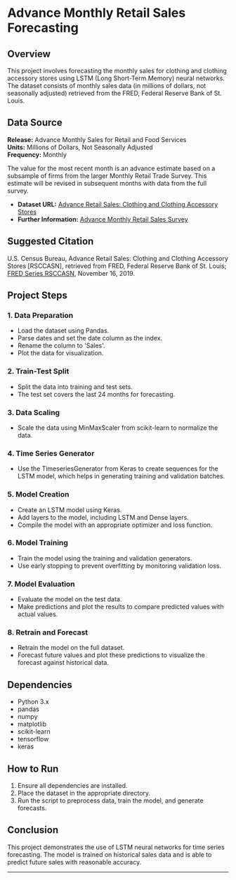 
# Advance Monthly Retail Sales Forecasting

## Overview

This project involves forecasting the monthly sales for clothing and clothing accessory stores using LSTM (Long Short-Term Memory) neural networks. The dataset consists of monthly sales data (in millions of dollars, not seasonally adjusted) retrieved from the FRED, Federal Reserve Bank of St. Louis.

## Data Source

**Release:** Advance Monthly Sales for Retail and Food Services  
**Units:** Millions of Dollars, Not Seasonally Adjusted  
**Frequency:** Monthly

The value for the most recent month is an advance estimate based on a subsample of firms from the larger Monthly Retail Trade Survey. This estimate will be revised in subsequent months with data from the full survey.

- **Dataset URL:** [Advance Retail Sales: Clothing and Clothing Accessory Stores](https://fred.stlouisfed.org/series/RSCCASN)
- **Further Information:** [Advance Monthly Retail Sales Survey](https://www.census.gov/retail/marts/about_the_surveys.html)

## Suggested Citation

U.S. Census Bureau, Advance Retail Sales: Clothing and Clothing Accessory Stores [RSCCASN], retrieved from FRED, Federal Reserve Bank of St. Louis; [FRED Series RSCCASN](https://fred.stlouisfed.org/series/RSCCASN), November 16, 2019.

## Project Steps

### 1. Data Preparation

- Load the dataset using Pandas.
- Parse dates and set the date column as the index.
- Rename the column to 'Sales'.
- Plot the data for visualization.

### 2. Train-Test Split

- Split the data into training and test sets.
- The test set covers the last 24 months for forecasting.

### 3. Data Scaling

- Scale the data using MinMaxScaler from scikit-learn to normalize the data.

### 4. Time Series Generator

- Use the TimeseriesGenerator from Keras to create sequences for the LSTM model, which helps in generating training and validation batches.

### 5. Model Creation

- Create an LSTM model using Keras.
- Add layers to the model, including LSTM and Dense layers.
- Compile the model with an appropriate optimizer and loss function.

### 6. Model Training

- Train the model using the training and validation generators.
- Use early stopping to prevent overfitting by monitoring validation loss.

### 7. Model Evaluation

- Evaluate the model on the test data.
- Make predictions and plot the results to compare predicted values with actual values.

### 8. Retrain and Forecast

- Retrain the model on the full dataset.
- Forecast future values and plot these predictions to visualize the forecast against historical data.

## Dependencies

- Python 3.x
- pandas
- numpy
- matplotlib
- scikit-learn
- tensorflow
- keras

## How to Run

1. Ensure all dependencies are installed.
2. Place the dataset in the appropriate directory.
3. Run the script to preprocess data, train the model, and generate forecasts.

## Conclusion

This project demonstrates the use of LSTM neural networks for time series forecasting. The model is trained on historical sales data and is able to predict future sales with reasonable accuracy.

---
